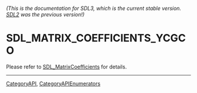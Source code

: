 ###### (This is the documentation for SDL3, which is the current stable version. [SDL2](https://wiki.libsdl.org/SDL2/) was the previous version!)
# SDL_MATRIX_COEFFICIENTS_YCGCO

Please refer to [SDL_MatrixCoefficients](SDL_MatrixCoefficients) for details.

----
[CategoryAPI](CategoryAPI), [CategoryAPIEnumerators](CategoryAPIEnumerators)

